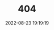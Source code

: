 ---
title: 404
date: 2022-08-23 19:19:19
type: "404"
layout: "404"
description: "Oops～，我崩溃了！找不到你想要的页面 :("
---